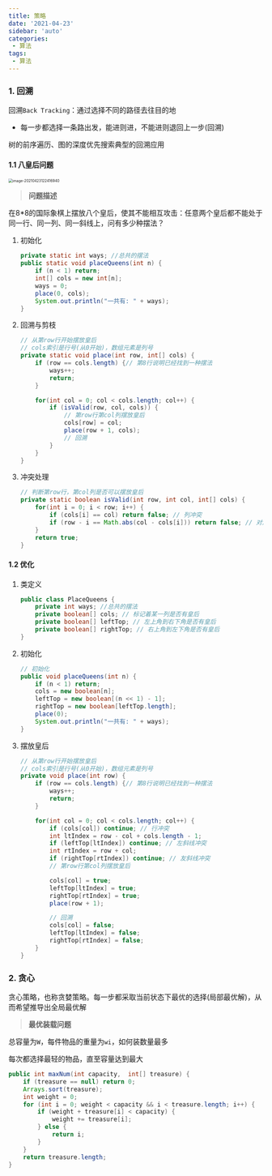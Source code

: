 ```yaml
---
title: 策略
date: '2021-04-23'
sidebar: 'auto'
categories:
 - 算法
tags:
 - 算法
---
```


### 1. 回溯

回溯`Back Tracking`：通过选择不同的路径去往目的地

- 每一步都选择一条路出发，能进则进，不能进则退回上一步(回溯)

树的前序遍历、图的深度优先搜索典型的回溯应用

#### 1.1 八皇后问题

<img src="https://gitee.com/dingwanli/picture/raw/master/20210423122416.png" alt="image-20210423122416940" style="zoom:50%;" />

> **问题描述**

在8*8的国际象棋上摆放八个皇后，使其不能相互攻击：任意两个皇后都不能处于同一行、同一列、同一斜线上，问有多少种摆法？

1. 初始化

   ```java
   private static int ways; //总共的摆法
   public static void placeQueens(int n) {
       if (n < 1) return;
       int[] cols = new int[n];
       ways = 0;
       place(0, cols);
       System.out.println("一共有: " + ways);
   }
   ```

2. 回溯与剪枝

   ```java
   // 从第row行开始摆放皇后
   // cols索引是行号(从0开始)，数组元素是列号
   private static void place(int row, int[] cols) {
       if (row == cols.length) {// 第8行说明已经找到一种摆法
           ways++;
           return;
       }
   
       for(int col = 0; col < cols.length; col++) {
           if (isValid(row, col, cols)) {
               // 第row行第col列摆放皇后
               cols[row] = col;
               place(row + 1, cols);
               // 回溯
           }
       }
   }
   ```

3. 冲突处理

   ```java
   // 判断第row行，第col列是否可以摆放皇后
   private static boolean isValid(int row, int col, int[] cols) {
       for(int i = 0; i < row; i++) {
           if (cols[i] == col) return false; // 列冲突
           if (row - i == Math.abs(col - cols[i])) return false; // 对角线冲突
       }
       return true;
   }
   ```

#### 1.2 优化

1. 类定义

   ```java
   public class PlaceQueens {
       private int ways; //总共的摆法
       private boolean[] cols; // 标记着某一列是否有皇后
       private boolean[] leftTop; // 左上角到右下角是否有皇后
       private boolean[] rightTop; // 右上角到左下角是否有皇后
   }    
   ```

2. 初始化

   ```java
   // 初始化
   public void placeQueens(int n) {
       if (n < 1) return;
       cols = new boolean[n];
       leftTop = new boolean[(n << 1) - 1];
       rightTop = new boolean[leftTop.length];
       place(0);
       System.out.println("一共有: " + ways);
   }
   ```

3. 摆放皇后

   ```java
   // 从第row行开始摆放皇后
   // cols索引是行号(从0开始)，数组元素是列号
   private void place(int row) {
       if (row == cols.length) {// 第8行说明已经找到一种摆法
           ways++;
           return;
       }
   
       for(int col = 0; col < cols.length; col++) {
           if (cols[col]) continue; // 行冲突
           int ltIndex = row - col + cols.length - 1;
           if (leftTop[ltIndex]) continue; // 左斜线冲突
           int rtIndex = row + col;
           if (rightTop[rtIndex]) continue; // 友斜线冲突
           // 第row行第col列摆放皇后
   
           cols[col] = true;
           leftTop[ltIndex] = true;
           rightTop[rtIndex] = true;
           place(row + 1);
   
           // 回溯
           cols[col] = false;
           leftTop[ltIndex] = false;
           rightTop[rtIndex] = false;
       }
   }
   ```

### 2. 贪心

贪心策略，也称贪婪策略。每一步都采取当前状态下最优的选择(局部最优解)，从而希望推导出全局最优解

> **最优装载问题**

总容量为`W`，每件物品的重量为`wi`，如何装数量最多

每次都选择最轻的物品，直至容量达到最大

```java
public int maxNum(int capacity,  int[] treasure) {
    if (treasure == null) return 0;
    Arrays.sort(treasure);
    int weight = 0;
    for (int i = 0; weight < capacity && i < treasure.length; i++) {
        if (weight + treasure[i] < capacity) {
            weight += treasure[i];
        } else {
            return i;
        }
    }
    return treasure.length;
}
```

